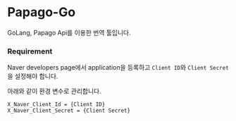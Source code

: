 # Papago-Go

GoLang, Papago Api를 이용한 번역 툴입니다.

### Requirement

Naver developers page에서 application을 등록하고 `Client ID`와 `Client Secret`을 설정해야 합니다.

아래와 같이 환경 변수로 관리합니다.
```
X_Naver_Client_Id = {Client ID}
X_Naver_Client_Secret = {Client Secret} 
```